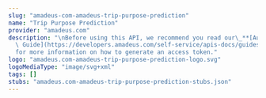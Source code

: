 ```yaml
---
slug: "amadeus-com-amadeus-trip-purpose-prediction"
name: "Trip Purpose Prediction"
provider: "amadeus.com"
description: "\nBefore using this API, we recommend you read our\_**[Authorization\
  \ Guide](https://developers.amadeus.com/self-service/apis-docs/guides/authorization-262)**\_\
  for more information on how to generate an access token."
logo: "amadeus.com-amadeus-trip-purpose-prediction-logo.svg"
logoMediaType: "image/svg+xml"
tags: []
stubs: "amadeus.com-amadeus-trip-purpose-prediction-stubs.json"
---
```

